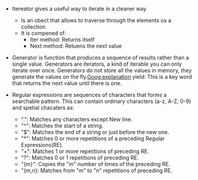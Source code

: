 - Itereator gives a useful way to iterate in a cleaner way
	- Is an obect that allows to traverse through the elements os a
collection.
	- It is compened of:
		- Iter method: Returns itself
		- Next method: Retuens the next value
- Generator is function that produces a sequence of results rather than a single
  value. Generators are iterators, a kind of iterable you can only iterate over
 once. Generators do not store all the values in memory, they generate the values 
on the fly.[Goog explanation](https://stackoverflow.com/questions/231767/what-does-the-yield-keyword-do)
	yield: This is a key word that returns the next value until there is
one.

- Regular expressions are sequences of characters that forms a searchable
  pattern. This can contain ordinary characters (a-z, A-Z, 0-9) and spetial
chacaters as:
	- ".": Matches any characters except New line.
	- "^": Matches the start of a string.
	- "$": Matches the end of a string or just before the new one.
	- "\*": Matches 0 or more repetitions of a preceding Regular
	  Expressions(RE).
	- "+": Matches 1 or more repetitions of preceding RE.
	- "?": Matches 0 or 1 repetitions of preceding RE.
	- "{m}": Copies the "m" number of times of the preceding RE.
	- "{m,n}: Matches from "m" to "n" repetitions of preceding RE.

